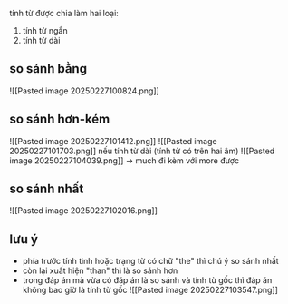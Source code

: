 tính từ được chia làm hai loại:
1. tính từ ngắn 
2. tính từ dài

## so sánh bằng
![[Pasted image 20250227100824.png]]

## so sánh hơn-kém
![[Pasted image 20250227101412.png]]
![[Pasted image 20250227101703.png]]
nếu tính từ dài (tính từ có trên hai âm) 
![[Pasted image 20250227104039.png]]
-> much đi kèm với more được 

## so sánh nhất
![[Pasted image 20250227102016.png]]

## lưu ý
- phía trước tính tình hoặc trạng từ có chữ "the" thì chú ý so sánh nhất 
- còn lại xuất hiện "than" thì là so sánh hơn
- trong đáp án mà vừa có đáp án là so sánh và tính từ gốc thì đáp án không bao giờ là tính từ gốc ![[Pasted image 20250227103547.png]]